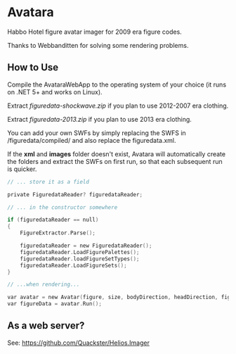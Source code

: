 # Avatara
Habbo Hotel figure avatar imager for 2009 era figure codes.

Thanks to Webbanditten for solving some rendering problems.

## How to Use

Compile the AvataraWebApp to the operating system of your choice (it runs on .NET 5+ and works on Linux).

Extract *figuredata-shockwave.zip* if you plan to use 2012-2007 era clothing. 

Extract *figuredata-2013.zip* if you plan to use 2013 era clothing.

You can add your own SWFs by simply replacing the SWFS in /figuredata/compiled/ and also replace the figuredata.xml.

If the **xml** and **images** folder doesn't exist, Avatara will automatically create the folders and extract the SWFs on first run, so that each subsequent run is quicker.

```c
// ... store it as a field

private FiguredataReader? figuredataReader;

// ... in the constructor somewhere

if (figuredataReader == null)
{
    FigureExtractor.Parse();

    figuredataReader = new FiguredataReader();
    figuredataReader.LoadFigurePalettes();
    figuredataReader.loadFigureSetTypes();
    figuredataReader.LoadFigureSets();
}

// ...when rendering...

var avatar = new Avatar(figure, size, bodyDirection, headDirection, figuredataReader, action: action, gesture: gesture, headOnly: headOnly, frame: frame, carryDrink: carryDrink, cropImage: cropImage);
var figureData = avatar.Run();
```

## As a web server?

See: https://github.com/Quackster/Helios.Imager
